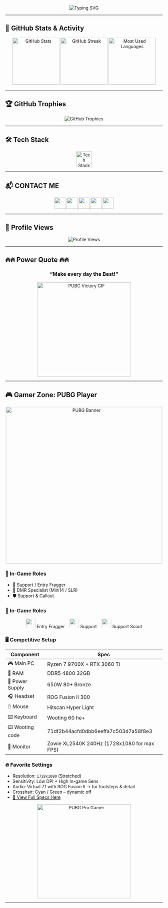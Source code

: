 <div align="center">
  <img src="https://readme-typing-svg.herokuapp.com?font=Fira+Code&weight=600&size=22&pause=1000&color=F700FF&center=true&vCenter=true&random=false&width=435&lines=Hi+%F0%9F%91%8B!+I'm+STANG!;A+Computer+Science+Student;Welcome+to+my+profile!" alt="Typing SVG" />
</div>

---

## 🚀 GitHub Stats & Activity

<div align="center">
  <img src="https://github-readme-stats-sigma-five.vercel.app/api?username=kxma-blazi&show_icons=true&theme=radical" height="150" alt="GitHub Stats" />
  <img src="https://streak-stats.demolab.com?user=kxma-blazi&theme=radical" height="150" alt="GitHub Streak" />
  <img src="https://github-readme-stats-sigma-five.vercel.app/api/top-langs?username=kxma-blazi&layout=compact&theme=radical" height="150" alt="Most Used Languages" />
</div>

---

## 🏆 GitHub Trophies

<div align="center">
  <img src="https://github-profile-trophy.vercel.app/?username=kxma-blazi&theme=radical&no-frame=true&margin-w=10&column=7&rank=SSS,SS,S,AAA,AA,A,B,C&title=MultiLanguage,Commits,Followers,PullRequest,Repositories,Stars" alt="GitHub Trophies" />
</div>

---

## 🛠 Tech Stack

<div align="center">
  <img src="https://skillicons.dev/icons?i=js,react,html,css,python,cpp,arduino,jupyter" height="50" alt="Tech Stack" />
</div>

---

## 📬 CONTACT ME

<div align="center">
  <a href="https://www.youtube.com/@-kuma" target="_blank">
    <img src="https://img.shields.io/badge/Youtube-FF0000?logo=youtube&logoColor=white&style=for-the-badge" height="35" />
  </a>
  <a href="https://www.instagram.com/kxma.blazi" target="_blank">
    <img src="https://img.shields.io/badge/Instagram-E4405F?logo=instagram&logoColor=white&style=for-the-badge" height="35" />
  </a>
  <a href="https://www.twitch.tv/imjustkuma" target="_blank">
    <img src="https://img.shields.io/badge/Twitch-9146FF?logo=twitch&logoColor=white&style=for-the-badge" height="35" />
  </a>
  <a href="https://discord.gg/your-invite-code" target="_blank">
    <img src="https://img.shields.io/badge/Discord-7289DA?logo=discord&logoColor=white&style=for-the-badge" height="35" />
  </a>
  <a href="https://steamcommunity.com/profiles/76561199057063868/" target="_blank">
    <img src="https://img.shields.io/badge/Steam-000000?logo=steam&logoColor=white&style=for-the-badge" height="35" />
  </a>
</div>

---

## 👀 Profile Views

<div align="center">
  <img src="https://komarev.com/ghpvc/?username=kxma-blazi&color=red&style=flat-square&label=PROFILE+VIEWS" alt="Profile Views" />
</div>

---

## 🔥🔥 Power Quote 🔥🔥

<div align="center">
  <h3>“Make every day the Best!”</h3>
</div>

<div align="center">
  <img src="https://media3.giphy.com/media/v1.Y2lkPTc5MGI3NjExYXV2amFpeXh1cXBhbDV0cjBtN3h1eWUweGJlc3p3ZzNuZTF3ZWh2diZlcD12MV9pbnRlcm5hbF9naWZfYnlfaWQmY3Q9Zw/8wnNuCuDg4FqO6Ib30/giphy.gif" width="300" alt="PUBG Victory GIF" />
</div>

---

## 🎮 Gamer Zone: PUBG Player

<div align="center">
  <img src="https://cdn.cloudflare.steamstatic.com/steam/apps/578080/header.jpg" width="500" alt="PUBG Banner" />
</div>

### 🔫 In-Game Roles
- 🥷 Support / Entry Fragger
- 🎯 DMR Specialist (Mini14 / SLR)
- 🛡️ Support & Callout

### 🔫 In-Game Roles

<div align="center">
  <img src="https://img.icons8.com/ios-filled/50/ffffff/assault-rifle.png" width="30"/> Entry Fragger &nbsp;&nbsp;
  <img src="https://img.icons8.com/ios-filled/50/ffffff/hand.png" width="30"/> Support &nbsp;&nbsp;
  <img src="https://img.icons8.com/ios-filled/50/ffffff/compass.png" width="30"/> Support Scout
</div>


### 🖥️ Competitive Setup
| Component        | Spec                           |
|------------------|--------------------------------|
| 🎮 Main PC       | Ryzen 7 9700X + RTX 3060 Ti    |
| 🧠 RAM           | DDR5 4800 32GB |
| 🔌 Power Supply  | 650W 80+ Bronze |
| 🎧 Headset       | ROG Fusion II 300 |
| 🖱️ Mouse          | Hitscan Hyper Light|
| ⌨️ Keyboard      | Wooting 60 he+ |
| ⌨️ Wooting code  |71df2b44acfd0dbb6eeffa7c503d7a58f8e3 |
| 🎯 Monitor       | Zowie XL2540K 240Hz (1728x1080 for max FPS)  |


### 🔥 Favorite Settings
- Resolution: `1728x1080` (Stretched)
- Sensitivity: Low DPI + High In-game Sens
- Audio: Virtual 7.1 with ROG Fusion II → for footsteps & detail
- Crosshair: Cyan / Green – dynamic off
- [🔗 View Full Specs Here](https://specs.gg/kuma.exe/)

<div align="center">
  <img src="https://media.tenor.com/BnYkF-CQJXMAAAAC/pubg.gif" width="300" alt="PUBG Pro Gamer" />
</div>



---

